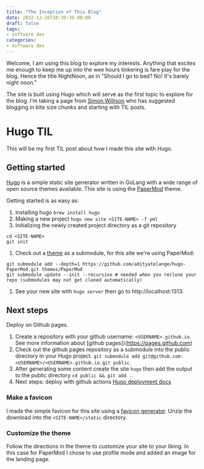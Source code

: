 ```yaml
---
title: "The Inception of This Blog"
date: 2022-12-26T10:39:35-08:00
draft: false
tags:
- software dev
categories: 
- software dev
---
```


Welcome, I am using this blog to explore my interests. Anything that excites me enough to keep me up into the wee hours tinkering is fare play for the blog. Hence the title NightNoon, as in "Should I go to bed? No! It's barely night noon."

The site is built using Hugo which will serve as the first topic to explore for the blog. I'm taking a page from [Simon Willison](https://simonwillison.net) who has suggested blogging in bite size chunks and starting with TIL posts.

# Hugo TIL

This will be my first TIL post about how I made this site with Hugo.

## Getting started

[Hugo](https://gohugo.io) is a simple static site generator written in GoLang with a wide range of open source themes available. This site is using the [PaperMod](https://github.com/adityatelange/hugo-PaperMod) theme.

Getting started is as easy as: 
1. Installing hugo `brew install hugo` 
1. Making a new project `hugo new site <SITE-NAME> -f yml`
1. Initializing the newly created project directory as a git repository
```
cd <SITE-NAME>
git init
```
1. Check out a [theme](https://themes.gohugo.io) as a submodule, for this site we're using PaperMod: 
```
git submodule add --depth=1 https://github.com/adityatelange/hugo-PaperMod.git themes/PaperMod
git submodule update --init --recursive # needed when you reclone your repo (submodules may not get cloned automatically)
```
1. See your new site with `hugo server` then go to http://localhost:1313.

## Next steps

Deploy on Github pages. 
1. Create a repository with your github username: `<USERNAME>.github.io`. See more information about [github pages])(https://pages.github.com)
1. Check out the github pages repository as a submodule into the public directory in your Hugo project. `git submodule add git@github.com:<USERNAME>/<USERNAME>.github.io.git public`.
1. After generating some content create the site `hugo` then add the output to the public directory `cd public && git add .`.
1. Next steps: deploy with github actions [Hugo deployment docs](https://gohugo.io/hosting-and-deployment/hosting-on-github/)

### Make a favicon

I made the simple favicon for this site using a [favicon generator](https://favicon.io/favicon-generator/). Unzip the download into the `<SITE-NAME>/static` directory.

### Customize the theme

Follow the directions in the theme to customize your site to your liking. In this case for PaperMod I chose to use profile mode and added an image for the landing page.